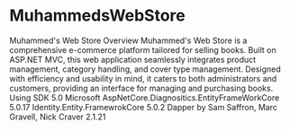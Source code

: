 # MuhammedsWebStore
Muhammed's Web Store
Overview
Muhammed's Web Store is a comprehensive e-commerce platform tailored for selling books.
Built on ASP.NET MVC, this web application seamlessly integrates product management, category handling, and cover type management.
Designed with efficiency and usability in mind, it caters to both administrators and customers, providing an interface for managing and purchasing books.
Using
SDK 5.0
Microsoft AspNetCore.Diagnositics.EntityFrameWorkCore 5.0.17
Identity.Entity.FramewrokCore 5.0.2
Dapper by Sam Saffron, Marc Gravell, Nick Craver 2.1.21
